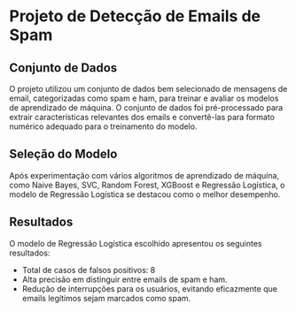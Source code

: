 # Projeto de Detecção de Emails de Spam

## Conjunto de Dados

O projeto utilizou um conjunto de dados bem selecionado de mensagens de email, categorizadas como spam e ham, para treinar e avaliar os modelos de aprendizado de máquina. O conjunto de dados foi pré-processado para extrair características relevantes dos emails e convertê-las para formato numérico adequado para o treinamento do modelo.

## Seleção do Modelo

Após experimentação com vários algoritmos de aprendizado de máquina, como Naive Bayes, SVC, Random Forest, XGBoost e Regressão Logística, o modelo de Regressão Logística se destacou como o melhor desempenho.

## Resultados

O modelo de Regressão Logística escolhido apresentou os seguintes resultados:
- Total de casos de falsos positivos: 8
- Alta precisão em distinguir entre emails de spam e ham.
- Redução de interrupções para os usuários, evitando eficazmente que emails legítimos sejam marcados como spam.
